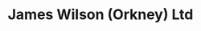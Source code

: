 ---
title: "James Wilson (Orkney) Ltd"
url: /stromness/james-wilson-orkney-ltd/
shop: Großhandel
---